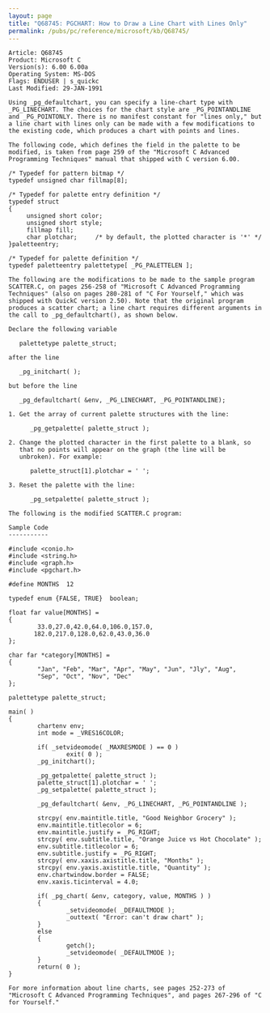 ```yaml
---
layout: page
title: "Q68745: PGCHART: How to Draw a Line Chart with Lines Only"
permalink: /pubs/pc/reference/microsoft/kb/Q68745/
---
```


	Article: Q68745
	Product: Microsoft C
	Version(s): 6.00 6.00a
	Operating System: MS-DOS
	Flags: ENDUSER | s_quickc
	Last Modified: 29-JAN-1991
	
	Using _pg_defaultchart, you can specify a line-chart type with
	_PG_LINECHART. The choices for the chart style are _PG_POINTANDLINE
	and _PG_POINTONLY. There is no manifest constant for "lines only," but
	a line chart with lines only can be made with a few modifications to
	the existing code, which produces a chart with points and lines.
	
	The following code, which defines the field in the palette to be
	modified, is taken from page 259 of the "Microsoft C Advanced
	Programming Techniques" manual that shipped with C version 6.00.
	
	/* Typedef for pattern bitmap */
	typedef unsigned char fillmap[8];
	
	/* Typedef for palette entry definition */
	typedef struct
	{
	     unsigned short color;
	     unsigned short style;
	     fillmap fill;
	     char plotchar;     /* by default, the plotted character is '*' */
	}paletteentry;
	
	/* Typedef for palette definition */
	typedef paletteentry palettetype[ _PG_PALETTELEN ];
	
	The following are the modifications to be made to the sample program
	SCATTER.C, on pages 256-258 of "Microsoft C Advanced Programming
	Techniques" (also on pages 280-281 of "C For Yourself," which was
	shipped with QuickC version 2.50). Note that the original program
	produces a scatter chart; a line chart requires different arguments in
	the call to _pg_defaultchart(), as shown below.
	
	Declare the following variable
	
	   palettetype palette_struct;
	
	after the line
	
	   _pg_initchart( );
	
	but before the line
	
	   _pg_defaultchart( &env, _PG_LINECHART, _PG_POINTANDLINE);
	
	1. Get the array of current palette structures with the line:
	
	      _pg_getpalette( palette_struct );
	
	2. Change the plotted character in the first palette to a blank, so
	   that no points will appear on the graph (the line will be
	   unbroken). For example:
	
	      palette_struct[1].plotchar = ' ';
	
	3. Reset the palette with the line:
	
	      _pg_setpalette( palette_struct );
	
	The following is the modified SCATTER.C program:
	
	Sample Code
	-----------
	
	#include <conio.h>
	#include <string.h>
	#include <graph.h>
	#include <pgchart.h>
	
	#define MONTHS  12
	
	typedef enum {FALSE, TRUE}  boolean;
	
	float far value[MONTHS] =
	{
	        33.0,27.0,42.0,64.0,106.0,157.0,
	       182.0,217.0,128.0,62.0,43.0,36.0
	};
	
	char far *category[MONTHS] =
	{
	        "Jan", "Feb", "Mar", "Apr", "May", "Jun", "Jly", "Aug",
	        "Sep", "Oct", "Nov", "Dec"
	};
	
	palettetype palette_struct;
	
	main( )
	{
	        chartenv env;
	        int mode = _VRES16COLOR;
	
	        if( _setvideomode( _MAXRESMODE ) == 0 )
	                exit( 0 );
	        _pg_initchart();
	
	        _pg_getpalette( palette_struct );
	        palette_struct[1].plotchar = ' ';
	        _pg_setpalette( palette_struct );
	
	        _pg_defaultchart( &env, _PG_LINECHART, _PG_POINTANDLINE );
	
	        strcpy( env.maintitle.title, "Good Neighbor Grocery" );
	        env.maintitle.titlecolor = 6;
	        env.maintitle.justify = _PG_RIGHT;
	        strcpy( env.subtitle.title, "Orange Juice vs Hot Chocolate" );
	        env.subtitle.titlecolor = 6;
	        env.subtitle.justify = _PG_RIGHT;
	        strcpy( env.xaxis.axistitle.title, "Months" );
	        strcpy( env.yaxis.axistitle.title, "Quantity" );
	        env.chartwindow.border = FALSE;
	        env.xaxis.ticinterval = 4.0;
	
	        if( _pg_chart( &env, category, value, MONTHS ) )
	        {
	                _setvideomode( _DEFAULTMODE );
	                _outtext( "Error: can't draw chart" );
	        }
	        else
	        {
	                getch();
	                _setvideomode( _DEFAULTMODE );
	        }
	        return( 0 );
	}
	
	For more information about line charts, see pages 252-273 of
	"Microsoft C Advanced Programming Techniques", and pages 267-296 of "C
	for Yourself."
